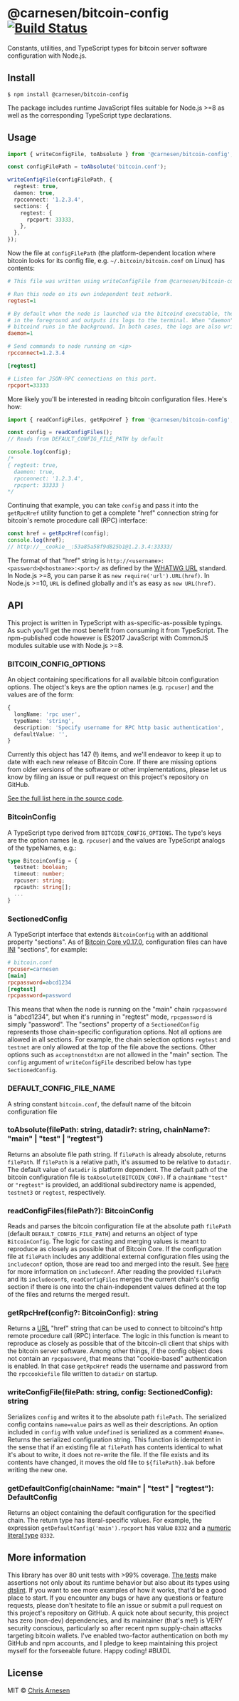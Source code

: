 # @carnesen/bitcoin-config [![Build Status](https://travis-ci.com/carnesen/bitcoin-config.svg?branch=master)](https://travis-ci.com/carnesen/bitcoin-config)

Constants, utilities, and TypeScript types for bitcoin server software configuration with Node.js.

## Install

```
$ npm install @carnesen/bitcoin-config
```
The package includes runtime JavaScript files suitable for Node.js >=8 as well as the corresponding TypeScript type declarations.

## Usage

```ts
import { writeConfigFile, toAbsolute } from '@carnesen/bitcoin-config';

const configFilePath = toAbsolute('bitcoin.conf');

writeConfigFile(configFilePath, {
  regtest: true,
  daemon: true,
  rpcconnect: '1.2.3.4',
  sections: {
    regtest: {
      rpcport: 33333,
    },
  },
});
```

Now the file at `configFilePath` (the platform-dependent location where bitcoin looks for its config file, e.g. `~/.bitcoin/bitcoin.conf` on Linux) has contents:

```ini
# This file was written using writeConfigFile from @carnesen/bitcoin-config

# Run this node on its own independent test network.
regtest=1

# By default when the node is launched via the bitcoind executable, the process runs
# in the foreground and outputs its logs to the terminal. When "daemon" to "1" (true)
# bitcoind runs in the background. In both cases, the logs are also written to disk.
daemon=1

# Send commands to node running on <ip>
rpcconnect=1.2.3.4

[regtest]

# Listen for JSON-RPC connections on this port.
rpcport=33333
```

More likely you'll be interested in reading bitcoin configuration files. Here's how:

```ts
import { readConfigFiles, getRpcHref } from '@carnesen/bitcoin-config';

const config = readConfigFiles();
// Reads from DEFAULT_CONFIG_FILE_PATH by default

console.log(config);
/*
{ regtest: true,
  daemon: true,
  rpcconnect: '1.2.3.4',
  rpcport: 33333 }
*/
```
Continuing that example, you can take `config` and pass it into the `getRpcHref` utility function to get a complete "href" connection string for bitcoin's remote procedure call (RPC) interface:

```ts
const href = getRpcHref(config);
console.log(href);
// http://__cookie__:53a85a58f9d825b1@1.2.3.4:33333/
```

The format of that "href" string is `http://<username>:<password>@<hostname>:<port>/` as defined by the [WHATWG URL](https://nodejs.org/api/url.html#url_the_whatwg_url_api) standard. In Node.js >=8, you can parse it as `new require('url').URL(href)`. In Node.js >=10, `URL` is defined globally and it's as easy as `new URL(href)`.

## API
This project is written in TypeScript with as-specific-as-possible typings. As such you'll get the most benefit from consuming it from TypeScript. The npm-published code however is ES2017 JavaScript with CommonJS modules suitable use with Node.js >=8.

### BITCOIN_CONFIG_OPTIONS
An object containing specifications for all available bitcoin configuration options. The object's keys are the option names (e.g. `rpcuser`) and the values are of the form:
```ts
{
  longName: 'rpc user',
  typeName: 'string',
  description: 'Specify username for RPC http basic authentication',
  defaultValue: '',
}
```
Currently this object has 147 (!) items, and we'll endeavor to keep it up to date with each new release of Bitcoin Core. If there are missing options from older versions of the software or other implementations, please let us know by filing an issue or pull request on this project's repository on GitHub.

[See the full list here in the source code](https://github.com/carnesen/bitcoin-config/blob/master/src/options.ts).

### BitcoinConfig
A TypeScript type derived from `BITCOIN_CONFIG_OPTIONS`. The type's keys are the option names (e.g. `rpcuser`) and the values are TypeScript analogs of the typeNames, e.g.:

```ts
type BitcoinConfig = {
  testnet: boolean;
  timeout: number;
  rpcuser: string;
  rpcauth: string[];
  ...
}
```

### SectionedConfig
A TypeScript interface that extends `BitcoinConfig` with an additional property "sections". As of [Bitcoin Core v0.17.0](https://bitcoincore.org/en/releases/0.17.0/#configuration-sections-for-testnet-and-regtest), configuration files can have [INI](https://en.wikipedia.org/wiki/INI_file#Format) "sections", for example:
```ini
# bitcoin.conf
rpcuser=carnesen
[main]
rpcpassword=abcd1234
[regtest]
rpcpassword=password
```
This means that when the node is running on the "main" chain `rpcpassword` is "abcd1234", but when it's running in "regtest" mode, `rpcpassword` is simply "password". The "sections" property of a `SectionedConfig` represents those chain-specific configuration options. Not all options are allowed in all sections. For example, the chain selection options `regtest` and `testnet` are only allowed at the top of the file above the sections. Other options such as `acceptnonstdtxn` are not allowed in the "main" section. The `config` argument of `writeConfigFile` described below has type `SectionedConfig`.

### DEFAULT_CONFIG_FILE_NAME
A string constant `bitcoin.conf`, the default name of the bitcoin configuration file

### toAbsolute(filePath: string, datadir?: string, chainName?: "main" | "test" | "regtest")
Returns an absolute file path string. If `filePath` is already absolute, returns `filePath`. If `filePath` is a relative path, it's assumed to be relative to `datadir`. The default value of `datadir` is platform dependent. The default path of the bitcoin configuration file is `toAbsolute(BITCOIN_CONF)`. If a `chainName` `"test"` or `"regtest"` is provided, an additional subdirectory name is appended, `testnet3` or `regtest`, respectively.

### readConfigFiles(filePath?): BitcoinConfig
Reads and parses the bitcoin configuration file at the absolute path `filePath` (default `DEFAULT_CONFIG_FILE_PATH`) and returns an object of type `BitcoinConfig`. The logic for casting and merging values is meant to reproduce as closely as possible that of Bitcoin Core. If the configuration file at `filePath` includes any additional external configuration files using the `includeconf` option, those are read too and merged into the result. See [here](https://github.com/bitcoin/bitcoin/pull/10267/files) for more information on `includeconf`. After reading the provided `filePath` and its `includeconf`s, `readConfigFiles` merges the current chain's config section if there is one into the chain-independent values defined at the top of the files and returns the merged result.

### getRpcHref(config?: BitcoinConfig): string
Returns a [URL](https://nodejs.org/api/url.html#url_the_whatwg_url_api) "href" string that can be used to connect to bitcoind's http remote procedure call (RPC) interface. The logic in this function is meant to reproduce as closely as possible that of the bitcoin-cli client that ships with the bitcoin server software. Among other things, if the config object does not contain an `rpcpassword`, that means that "cookie-based" authentication is enabled. In that case `getRpcHref` reads the username and password from the `rpccookiefile` file written to `datadir` on startup.

### writeConfigFile(filePath: string, config: SectionedConfig): string
Serializes `config` and writes it to the absolute path `filePath`. The serialized config contains `name=value` pairs as well as their descriptions. An option included in `config` with value `undefined` is serialized as a comment `#name=`. Returns the serialized configuration string. This function is idempotent in the sense that if an existing file at `filePath` has contents identical to what it's about to write, it does not re-write the file. If the file exists and its contents have changed, it moves the old file to `${filePath}.bak` before writing the new one.

### getDefaultConfig(chainName: "main" | "test" | "regtest"): DefaultConfig
Returns an object containing the default configuration for the specified chain. The return type has literal-specific values. For example, the expression `getDefaultConfig('main').rpcport` has value `8332` and a [numeric literal type](https://www.typescriptlang.org/docs/handbook/advanced-types.html) `8332`.

## More information
This library has over 80 unit tests with >99% coverage. [The tests](src/__tests__) make assertions not only about its runtime behavior but also about its types using [dtslint](https://github.com/Microsoft/dtslint). If you want to see more examples of how it works, that'd be a good place to start. If you encounter any bugs or have any questions or feature requests, please don't hesitate to file an issue or submit a pull request on this project's repository on GitHub. A quick note about security, this project has zero (non-dev) dependencies, and its maintainer (that's me!) is VERY security conscious, particularly so after recent npm supply-chain attacks targeting bitcoin wallets. I've enabled two-factor authentication on both my GitHub and npm accounts, and I pledge to keep maintaining this project myself for the forseeable future. Happy coding! #BUIDL

## License

MIT © [Chris Arnesen](https://www.carnesen.com)
